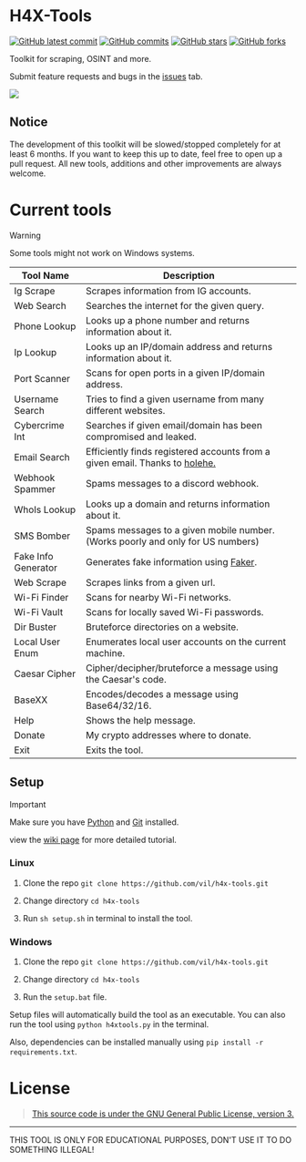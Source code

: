 # H4X-Tools
[![GitHub latest commit](https://badgen.net/github/last-commit/vil/H4X-Tools)](https://GitHub.com/vil/H4X-Tools/commit/)
[![GitHub commits](https://badgen.net/github/commits/vil/H4X-Tools)](https://GitHub.com/vil/H4X-Tools/commit/)
[![GitHub stars](https://badgen.net/github/stars/vil/H4X-Tools)](https://GitHub.com/vil/H4X-Tools/stargazers/)
[![GitHub forks](https://badgen.net/github/forks/vil/H4X-Tools)](https://GitHub.com/vil/H4X-Tools/network/)

Toolkit for scraping, OSINT and more.


Submit feature requests and bugs in the [issues](https://github.com/vil/H4X-Tools/issues) tab.


![](https://github.com/vil/H4X-Tools/blob/master/img/gui-v0.3.png)

## Notice
The development of this toolkit will be slowed/stopped completely for at least 6 months. If you want to keep this up to date, feel free to open up a pull request. All new tools, additions and other improvements are always welcome.

# Current tools
> [!WARNING]
> Some tools might not work on Windows systems.

| Tool Name             | Description                                                                                                          |
|-----------------------|----------------------------------------------------------------------------------------------------------------------|
| Ig Scrape             | Scrapes information from IG accounts.                                                                                |
| Web Search            | Searches the internet for the given query.                                                                           |
| Phone Lookup          | Looks up a phone number and returns information about it.                                                            |
| Ip Lookup             | Looks up an IP/domain address and returns information about it.                                                      |
| Port Scanner          | Scans for open ports in a given IP/domain address.                                                                   |
| Username Search       | Tries to find a given username from many different websites.                                                         |
| Cybercrime Int        | Searches if given email/domain has been compromised and leaked.                                                      |
| Email Search          | Efficiently finds registered accounts from a given email. Thanks to [holehe.](https://github.com/megadose/holehe)    |
| Webhook Spammer       | Spams messages to a discord webhook.                                                                                 |
| WhoIs Lookup          | Looks up a domain and returns information about it.                                                                  |
| SMS Bomber            | Spams messages to a given mobile number. (Works poorly and only for US numbers)                                      |
| Fake Info Generator   | Generates fake information using [Faker](https://pypi.org/project/Faker/).                                           |
| Web Scrape            | Scrapes links from a given url.                                                                                      |
| Wi-Fi Finder          | Scans for nearby Wi-Fi networks.                                                                                     |
| Wi-Fi Vault           | Scans for locally saved Wi-Fi passwords.                                                                             |
| Dir Buster            | Bruteforce directories on a website.                                                                                 |
| Local User Enum       | Enumerates local user accounts on the current machine.                                                               |
| Caesar Cipher         | Cipher/decipher/bruteforce a message using the Caesar's code.                                                        |
| BaseXX                | Encodes/decodes a message using Base64/32/16.                                                                        |
| Help                  | Shows the help message.                                                                                              |
| Donate                | My crypto addresses where to donate.                                                                                 |    
| Exit                  | Exits the tool.                                                                                                      |


## Setup
> [!IMPORTANT]
> Make sure you have [Python](https://www.python.org/downloads/) and [Git](https://git-scm.com/downloads) installed.
>
> view the [wiki page](https://github.com/vil/H4X-Tools/wiki) for more detailed tutorial.

### Linux
1. Clone the repo `git clone https://github.com/vil/h4x-tools.git`

2. Change directory `cd h4x-tools`

3. Run `sh setup.sh` in terminal to install the tool.

### Windows
1. Clone the repo `git clone https://github.com/vil/h4x-tools.git`

2. Change directory `cd h4x-tools`

3. Run the `setup.bat` file.

Setup files will automatically build the tool as an executable.
You can also run the tool using `python h4xtools.py` in the terminal.

Also, dependencies can be installed manually using `pip install -r requirements.txt`.

# License
>[This source code is under the GNU General Public License, version 3.](https://www.gnu.org/licenses/gpl-3.0.txt)

-------------------------------------------
THIS TOOL IS ONLY FOR EDUCATIONAL PURPOSES, DON'T USE IT TO DO SOMETHING ILLEGAL!
